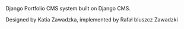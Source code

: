 Django Portfolio CMS system built on Django CMS.

Designed by Katia Zawadzka, implemented by Rafał bluszcz Zawadzki
